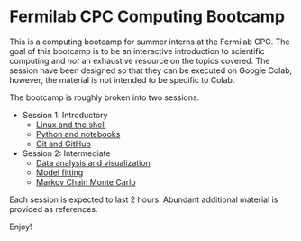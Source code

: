 # Fermilab CPC Computing Bootcamp

This is a computing bootcamp for summer interns at the Fermilab CPC. The goal of this bootcamp is to be an interactive introduction to scientific computing and *not* an exhaustive resource on the topics covered. The session have been designed so that they can be executed on Google Colab; however, the material is not intended to be specific to Colab. 

The bootcamp is roughly broken into two sessions.

* Session 1: Introductory 
  * [Linux and the shell](LinuxShell.ipynb)
  * [Python and notebooks](Python/Intro_to_Python.ipynb)
  * [Git and GitHub](Git)
* Session 2: Intermediate
  * [Data analysis and visualization](Pandas.ipynb)
  * [Model fitting](Model_Fitting_in_Python.ipynb)
  * [Markov Chain Monte Carlo](mcmc.ipynb)

Each session is expected to last 2 hours. Abundant additional material is provided as references.

Enjoy!
